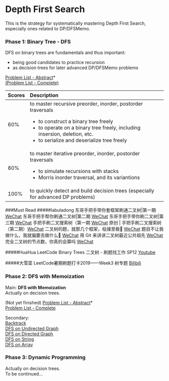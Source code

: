 # Depth First Search
This is the strategy for systematically mastering Depth First Search, especially ones related to DP/DFSMemo.

### Phase 1: Binary Tree - DFS
DFS on binary trees are fundamentals and thus important: <br/>
* being good candidates to practice recursion 
* as decision trees for later advanced DP/DFSMemo problems

[Problem List - Abstract](https://github.com/zea7ot/leetcode-problems-by-tags-zea7ot/blob/master/txt/by_data_structure/tree/abstract.txt)* <br/>
[(Problem List - Complete)](https://github.com/zea7ot/leetcode-problems-by-tags-zea7ot/blob/master/txt/by_data_structure/tree/summary.txt)


|Scores | Description|
| ----- | :--------- |
|60% | to master recursive preorder, inorder, postorder traversals<ul> <li> to construct a binary tree freely</li> <li>to operate on a binary tree freely, including insersion, deletion, etc.</li> <li>to serialize and deserialize tree freely<ul>|
80% | to master iterative preorder, inorder, postorder traversals<ul><li>to simulate recursions with stacks</li><li>Morris inorder traversal, and its variantions</li></ul>
100% | to quickly detect and build decision trees (especially for advanced DP problems)

###Must Read
#####labuladong
东哥手把手带你套框架刷通二叉树|第一期 [WeChat](https://mp.weixin.qq.com/s?__biz=MzAxODQxMDM0Mw==&mid=2247487126&idx=1&sn=4de13e66397bc35970963c5a1330ce18&chksm=9bd7f09eaca0798853c41fba05ad5fa958b31054eba18b69c785ae92f4bd8e4cc7a2179d7838&scene=21#wechat_redirect)
东哥手把手帮你刷通二叉树|第二期 [WeChat](https://mp.weixin.qq.com/s?__biz=MzAxODQxMDM0Mw==&mid=2247487270&idx=1&sn=2f7ad74aabc88b53d94012ceccbe51be&chksm=9bd7f12eaca078384733168971147866c140496cb257946f8170f05e46d16099f3eef98d39d9&scene=21#wechat_redirect)
东哥手把手带你刷二叉树|第三期 [WeChat](https://mp.weixin.qq.com/s?__biz=MzAxODQxMDM0Mw==&mid=2247487527&idx=1&sn=9cf2b0d8608ba26ea7c6a5c9b41d05a1&chksm=9bd7ee2faca0673916bf075539bf6fc3c01f3dcc0b298b3f507047692ef5c850ed9cfe82e4e6&scene=21#wechat_redirect)
手把手刷二叉搜索树（第一期 [WeChat](https://mp.weixin.qq.com/s?__biz=MzAxODQxMDM0Mw==&mid=2247488101&idx=1&sn=6041ddda5f20ccde8a7036d3e3a1482c&chksm=9bd7ec6daca0657b2ab20a936437e2c8206384c3b1485fe91747ad796fa3a5b08556b2f4911e&scene=21#wechat_redirect)
原创 | 手把手刷二叉搜索树（第二期）[WeChat](https://mp.weixin.qq.com/s?__biz=MzAxODQxMDM0Mw==&mid=2247488128&idx=2&sn=b8fb3fd2917f9ac86127054741cd5877&chksm=9bd7ec88aca0659ee0185b657663169169493e9df2063fa4d28b38a0b4d0dd698d0301937898&scene=21#wechat_redirect)
二叉树的题，就那几个框架，枯燥至极🤔 [WeChat](https://mp.weixin.qq.com/s?__biz=MzAxODQxMDM0Mw==&mid=2247485871&idx=1&sn=bcb24ea8927995b585629a8b9caeed01&chksm=9bd7f7a7aca07eb1b4c330382a4e0b916ef5a82ca48db28908ab16563e28a376b5ca6805bec2&scene=21#wechat_redirect)
题目不让我做什么，我就偏要去做什么🤔 [WeChat](https://mp.weixin.qq.com/s?__biz=MzAxODQxMDM0Mw==&mid=2247485629&idx=1&sn=fc0d0fc2b8618a9b8a575cfa9d5b1c4a&chksm=9bd7f6b5aca07fa33c4fbce0dc439359592ace091814fdcdc0742f336722398090396f0b3668&scene=21#wechat_redirect)
用 Git 来讲讲二叉树最近公共祖先 [WeChat](https://mp.weixin.qq.com/s?__biz=MzAxODQxMDM0Mw==&mid=2247485561&idx=1&sn=a394ba978283819da1eb34a256f6915b&chksm=9bd7f671aca07f6722f0bc1e946ca771a0a40fd8173cc1227a7e0eabfe4e2fcc57b9ba464547&scene=21#wechat_redirect)
完全二叉树的节点数，你真的会算吗 [WeChat](https://mp.weixin.qq.com/s?__biz=MzAxODQxMDM0Mw==&mid=2247485057&idx=1&sn=45a3b89a4efef236cb662d5505d7ce36&chksm=9bd7f889aca0719f4915de681f983355e187151030991ab1944494ffe4b73e484068b85eb01e&scene=21#wechat_redirect)

#####HuaHua
LeetCode Binary Trees 二叉树 - 刷题找工作 SP12 [Youtube](https://youtu.be/PbGl8_-bZxI)

#####大雪菜
LeetCode暑期刷题打卡2019——Week3 树专题 [Bilibili](https://www.bilibili.com/video/BV19t411w7Ep)




### Phase 2: DFS with Memoization
Main: **DFS with Memoization** <br/>
Actually on decision trees.

(Not yet finished) [Problem List - Abstract](https://github.com/zea7ot/leetcode-problems-by-tags-zea7ot/blob/master/txt/by_algorithm/search/depth_first_search/abstract.txt)* <br/>
[Problem List - Complete](https://github.com/zea7ot/leetcode-problems-by-tags-zea7ot/blob/master/txt/by_algorithm/search/depth_first_search/by_algorithm/dfs_with_memoization.txt)

Secondary: <br/>
[Backtrack](https://github.com/zea7ot/leetcode-problems-by-tags-zea7ot/blob/master/txt/by_algorithm/search/depth_first_search/by_algorithm/backtrack.txt) <br/>
[DFS on Undirected Graph](https://github.com/zea7ot/leetcode-problems-by-tags-zea7ot/blob/master/txt/by_algorithm/search/depth_first_search/by_data_structure/graph/graph_undirected.txt) <br/>
[DFS on Directed Graph](https://github.com/zea7ot/leetcode-problems-by-tags-zea7ot/blob/master/txt/by_algorithm/search/depth_first_search/by_data_structure/graph/graph_directed.txt) <br/>
[DFS on String](https://github.com/zea7ot/leetcode-problems-by-tags-zea7ot/tree/master/txt/by_algorithm/search/depth_first_search/by_data_structure/string) <br/>
[DFS on Array](https://github.com/zea7ot/leetcode-problems-by-tags-zea7ot/tree/master/txt/by_algorithm/search/depth_first_search/by_data_structure/array) <br/>

### Phase 3: Dynamic Programming
Actually on decision trees. <br/>
To be continued...